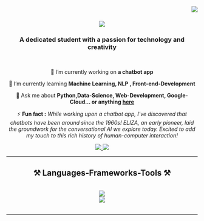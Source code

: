 <img align="right" src="https://visitor-badge.laobi.icu/badge?page_id=syed-mohd-askari.syed-mohd-askari" />

<h1 align="center">
    <img src="https://readme-typing-svg.herokuapp.com/?font=Righteous&size=35&center=true&vCenter=true&width=500&height=70&duration=4000&lines=Hi+There!+👋;+I'm+Syed+Mohd+Askari!;" />
</h1>

<h3 align="center">A dedicated student with a passion for technology and creativity</h3>

<br/>

<div align="center">
 
 🔭 I’m currently working on **a chatbot app**
 
 🌱 I’m currently learning **Machine Learning, NLP , Front-end-Development**

 💬 Ask me about **Python,Data-Science, Web-Development, Google-Cloud... or anything [here](https://github.com/syed-mohd-askari/syed-mohd-askari/issues)**

 ⚡ **Fun fact :** _While working upon a chatbot app, I've discovered that chatbots have been around since the 1960s! ELIZA, an early pioneer, laid the groundwork for the conversational AI we explore today. Excited to add my touch to this rich history of human-computer interaction!_
 

 </div>

<div align="center"> 
  <a href="mailto:mohdaskari48@gmail.com">
    <img src="https://img.shields.io/badge/Gmail-333333?style=for-the-badge&logo=gmail&logoColor=red" />
  </a>

    
  <a href="https://linkedin.com/in/syed-mohd-askari" target="_blank">
    <img src="https://img.shields.io/badge/LinkedIn-0077B5?style=for-the-badge&logo=linkedin&logoColor=white" target="_blank" />
  </a>
</div>

 <hr/>

 <h2 align="center">⚒️ Languages-Frameworks-Tools ⚒️</h2>
<br/>
<div align="center">
    <img src="https://skillicons.dev/icons?i=html,css,javascript,python,mysql,gcp" /> <br>
    <img src="https://skillicons.dev/icons?i=regex,tensorflow,vscode,firebase,github,git,figma,androidstudio" />
    <br>
</div>

<br/>
<hr/>

<!--
**syed-mohd-askari/syed-mohd-askari** is a ✨ _special_ ✨ repository because its `README.md` (this file) appears on your GitHub profile.

Here are some ideas to get you started:

- 🔭 I’m currently working on ...
- 🌱 I’m currently learning ...
- 👯 I’m looking to collaborate on ...
- 🤔 I’m looking for help with ...
- 💬 Ask me about ...
- 📫 How to reach me: ...
- 😄 Pronouns: ...
- ⚡ Fun fact: ...
-->
